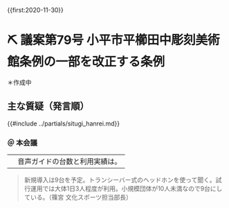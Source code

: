 {{first:2020-11-30}}
# ⛏️ 議案第79号 小平市平櫛田中彫刻美術館条例の一部を改正する条例

＊作成中

## 主な質疑（発言順）
{{#include ../partials/situgi_hanrei.md}}

### ＠ 本会議

<table class="qanda"><tr><td><i class="fa fa-question-circle-o" aria-label="その他議員による質問"></i></td><td>
音声ガイドの台数と利用実績は。
</td></tr></table>

> 新規導入は9台を予定。トランシーバー式のヘッドホンを使って聞く。試行運用では大体1日3人程度が利用。小規模団体が10人未満なので9台にしている。（篠宮 文化スポーツ担当部長）
